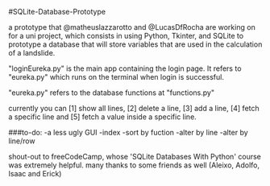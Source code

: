 #SQLite-Database-Prototype

a prototype that @matheuslazzarotto and @LucasDfRocha are working on for a uni project, which consists in using Python, Tkinter, and SQLite to prototype a database that will store variables that are used in the calculation of a landslide.

"loginEureka.py" is the main app containing the login page. It refers to "eureka.py" which runs on the terminal when login is successful. 

"eureka.py" refers to the database functions at "functions.py"

currently you can [1] show all lines, [2] delete a line, [3] add a line, [4] fetch a specific line and [5] fetch a value inside a specific line.

###to-do:
 -a less ugly GUI
 -index
 -sort by fuction
 -alter by line
 -alter by line/row

shout-out to freeCodeCamp, whose 'SQLite Databases With Python' course was extremely helpful. many thanks to some friends as well (Aleixo, Adolfo, Isaac and Erick)
